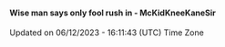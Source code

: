 #### Wise man says only fool rush in - McKidKneeKaneSir
Updated on 06/12/2023 - 16:11:43 (UTC) Time Zone
